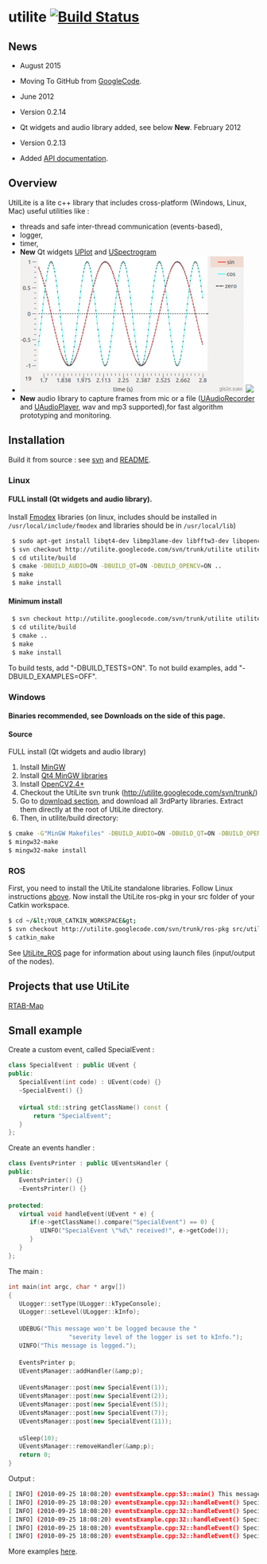 # utilite [![Build Status](https://travis-ci.org/introlab/find-object.svg?branch=master)](https://travis-ci.org/introlab/find-object)

## News 
* August 2015
 * Moving To GitHub from [GoogleCode](https://code.google.com/p/utilite/).

* June 2012
 * Version 0.2.14
 * Qt widgets and audio library added, see below **New**.
February 2012
 * Version 0.2.13
 * Added [API documentation]([http://utilite.googlecode.com/svn/trunk/doc/html/index.html](http://matlabbe.github.io/utilite/)).

## Overview
UtilLite is a lite c++ library that includes cross-platform (Windows, Linux, Mac) useful utilities like :
  * threads and safe inter-thread communication (events-based),
  * logger,
  * timer,
  * **New** Qt widgets [UPlot](http://utilite.googlecode.com/svn/trunk/doc/html/class_u_plot.html) and [USpectrogram](http://utilite.googlecode.com/svn/trunk/doc/html/class_u_spectrogram.html)
  * ![UPlot](https://raw.githubusercontent.com/matlabbe/utilite/master/doc/image/UPlot.gif) <img src='http://utilite.googlecode.com/svn/trunk/doc/image/USpectrogram.png' width='300'>
  * **New** audio library to capture frames from mic or a file (<a href='http://utilite.googlecode.com/svn/trunk/doc/html/class_u_audio_recorder.html'>UAudioRecorder</a> and <a href='http://utilite.googlecode.com/svn/trunk/doc/html/class_u_audio_player.html'>UAudioPlayer</a>, wav and mp3 supported),for fast algorithm prototyping and monitoring.

## Installation
Build it from source : see <a href='http://code.google.com/p/utilite/source/checkout'>svn</a> and <a href='http://code.google.com/p/utilite/source/browse/trunk/utilite/README.txt'>README</a>.

### Linux
#### FULL install (Qt widgets and audio library). 
Install <a href='http://www.fmod.org/download'>Fmodex</a> libraries (on linux, includes should be installed in `/usr/local/include/fmodex` and libraries should be in `/usr/local/lib`)

```bash
 $ sudo apt-get install libqt4-dev libmp3lame-dev libfftw3-dev libopencv-dev
 $ svn checkout http://utilite.googlecode.com/svn/trunk/utilite utilite
 $ cd utilite/build
 $ cmake -DBUILD_AUDIO=ON -DBUILD_QT=ON -DBUILD_OPENCV=ON ..
 $ make
 $ make install
```

#### Minimum install
```bash
 $ svn checkout http://utilite.googlecode.com/svn/trunk/utilite utilite
 $ cd utilite/build
 $ cmake ..
 $ make
 $ make install
```

To build tests, add "-DBUILD_TESTS=ON". To not build examples, add "-DBUILD_EXAMPLES=OFF".

### Windows
#### Binaries **recommended**, see Downloads on the side of this page.

#### Source 
FULL install (Qt widgets and audio library)

 1. Install <a href='http://www.mingw.org/wiki/Getting_Started'>MinGW</a>
 2. Install <a href='http://qt.nokia.com/downloads/downloads#qt-lib'>Qt4 MinGW libraries</a>
 3. Install <a href='http://opencv.org'>OpenCV2.4+</a>
 4. Checkout the UtiLite svn trunk (<a href='http://utilite.googlecode.com/svn/trunk/'>http://utilite.googlecode.com/svn/trunk/</a>)
 5. Go to <a href='https://code.google.com/p/utilite/downloads/list'>download section</a>, and download all 3rdParty libraries. Extract them directly at the root of UtiLite directory.
 6. Then, in utilite/build directory:

 ```bash
$ cmake -G"MinGW Makefiles" -DBUILD_AUDIO=ON -DBUILD_QT=ON -DBUILD_OPENCV=ON ..
$ mingw32-make
$ mingw32-make install
```


### ROS
First, you need to install the UtiLite standalone libraries. Follow Linux instructions <a href='https://code.google.com/p/utilite/#Linux'>above</a>.
Now install the UtiLite ros-pkg in your src folder of your Catkin workspace.

```bash
$ cd ~/&lt;YOUR_CATKIN_WORKSPACE&gt;
$ svn checkout http://utilite.googlecode.com/svn/trunk/ros-pkg src/utilite
$ catkin_make
```

See <a href='UtiLite_ROS.md'>UtiLite_ROS</a> page for information about using launch files (input/output of the nodes).

## Projects that use UtiLite
<a href='http://rtabmap.googlecode.com'>RTAB-Map</a>

## Small example

Create a custom event, called SpecialEvent :

```cpp
class SpecialEvent : public UEvent {
public:
   SpecialEvent(int code) : UEvent(code) {}
   ~SpecialEvent() {}

   virtual std::string getClassName() const {
	   return "SpecialEvent";
   }
};
```

Create an events handler :

```cpp
class EventsPrinter : public UEventsHandler {
public:
   EventsPrinter() {}
   ~EventsPrinter() {}

protected:
   virtual void handleEvent(UEvent * e) {
      if(e->getClassName().compare("SpecialEvent") == 0) {
         UINFO("SpecialEvent \"%d\" received!", e->getCode());
      }
   }
};
```

The main :

```cpp
int main(int argc, char * argv[])
{
   ULogger::setType(ULogger::kTypeConsole);
   ULogger::setLevel(ULogger::kInfo);
   
   UDEBUG("This message won't be logged because the "
                 "severity level of the logger is set to kInfo.");
   UINFO("This message is logged.");

   EventsPrinter p;
   UEventsManager::addHandler(&amp;p);

   UEventsManager::post(new SpecialEvent(1));
   UEventsManager::post(new SpecialEvent(2));
   UEventsManager::post(new SpecialEvent(5));
   UEventsManager::post(new SpecialEvent(7));
   UEventsManager::post(new SpecialEvent(11));

   uSleep(10);
   UEventsManager::removeHandler(&amp;p);
   return 0;
}
```

Output :

```bash
[ INFO] (2010-09-25 18:08:20) eventsExample.cpp:53::main() This message is logged.
[ INFO] (2010-09-25 18:08:20) eventsExample.cpp:32::handleEvent() SpecialEvent "1" received!
[ INFO] (2010-09-25 18:08:20) eventsExample.cpp:32::handleEvent() SpecialEvent "2" received!
[ INFO] (2010-09-25 18:08:20) eventsExample.cpp:32::handleEvent() SpecialEvent "5" received!
[ INFO] (2010-09-25 18:08:20) eventsExample.cpp:32::handleEvent() SpecialEvent "7" received!
[ INFO] (2010-09-25 18:08:20) eventsExample.cpp:32::handleEvent() SpecialEvent "11" received!
```

More examples [here](https://github.com/matlabbe/utilite/wiki/Examples).

